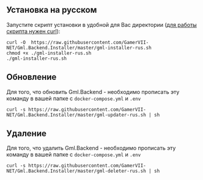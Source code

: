 ## Установка на русском

Запустите скрипт установки в удобной для Вас директории ([для работы скрипта нужен curl](https://losst.pro/ustanovka-curl-v-ubuntu)):

```
curl -O  https://raw.githubusercontent.com/GamerVII-NET/Gml.Backend.Installer/master/gml-installer-rus.sh
chmod +x ./gml-installer-rus.sh
./gml-installer-rus.sh
```

## Обновление
Для того, что обновить Gml.Backend - необходимо прописать эту команду в вашей папке с ```docker-compose.yml``` и ```.env```
```
curl -s https://raw.githubusercontent.com/GamerVII-NET/Gml.Backend.Installer/master/gml-updater-rus.sh | sh
```

## Удаление
Для того, что удалить Gml.Backend - необходимо прописать эту команду в вашей папке с ```docker-compose.yml``` и ```.env```
```
curl -s https://raw.githubusercontent.com/GamerVII-NET/Gml.Backend.Installer/master/gml-deleter-rus.sh | sh
```
